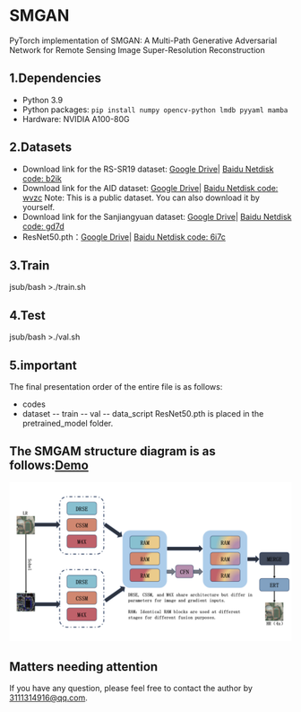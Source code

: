 # SMGAN
PyTorch implementation of SMGAN: A Multi-Path Generative Adversarial Network for Remote Sensing Image Super-Resolution Reconstruction

## 1.Dependencies
- Python 3.9
- Python packages: `pip install numpy opencv-python lmdb pyyaml mamba`
- Hardware: NVIDIA A100-80G

## 2.Datasets
- Download link for the RS-SR19 dataset: [Google Drive](https://drive.google.com/file/d/1-XKL9lfDZ7URWZWVBFatmd2FScAyECJC/view?usp=sharing)| [Baidu Netdisk code: b2ik](https://pan.baidu.com/s/1mDbax-JI_ypH0OOXVERGwQ)
- Download link for the AID dataset: [Google Drive](https://drive.google.com/file/d/1FU2JtrTQ6lDvPur8bc5oWwmC1KnLAkDc/view?usp=sharing)| [Baidu Netdisk code: wvzc](https://pan.baidu.com/s/1SYTuVfxeWPBqbprzm8sV8w) Note: This is a public dataset. You can also download it by yourself.
- Download link for the Sanjiangyuan dataset: [Google Drive](https://drive.google.com/file/d/1HDu9hMrPYufyFKNbVSyl47TcQyYXl8VB/view?usp=sharing)| [Baidu Netdisk code: gd7d](https://pan.baidu.com/s/1uoajCBpFtYibsaITIi0kcA)
- ResNet50.pth：[Google Drive](https://drive.google.com/file/d/1UbubPmfFGaXypr31_YwrkVyjysmR7q3x/view?usp=sharing)| [Baidu Netdisk code: 6i7c](https://pan.baidu.com/s/1TMLfCAHIxbD3HnDgySBVeg)

## 3.Train
jsub/bash >./train.sh

## 4.Test
jsub/bash >./val.sh

## 5.important
The final presentation order of the entire file is as follows:
- codes
- dataset
-- train
-- val
-- data_script
ResNet50.pth is placed in the pretrained_model folder.

## The SMGAM structure diagram is as follows:[Demo](https://hw-star.github.io/SMGAN/)
![image text](https://github.com/hw-star/SMGAN/blob/main/readmeIamges/SMGAM.png)

## Matters needing attention

If you have any question, please feel free to contact the author by 3111314916@qq.com.
